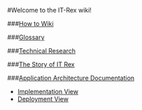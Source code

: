#Welcome to the IT-Rex wiki!

###[How to Wiki](./How-To-Wiki)

###[Glossary](./Glossary)

###[Technical Research](./Technical-Research)

###[The Story of IT Rex](./The-Story-of-IT-Rex)

###[Application Architecture Documentation](./Application-Architecture-Documentation)
* [Implementation View](./Implementation-View)
* [Deployment View](./Deployment.View)
